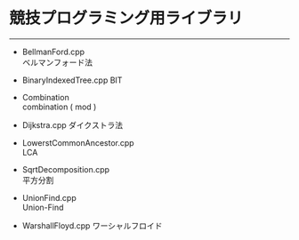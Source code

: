 # 競技プログラミング用ライブラリ
---

- BellmanFord.cpp  
  ベルマンフォード法   
  
- BinaryIndexedTree.cpp
  BIT

- Combination  
  combination ( mod )

- Dijkstra.cpp
  ダイクストラ法
  
- LowerstCommonAncestor.cpp  
  LCA  
  
- SqrtDecomposition.cpp  
  平方分割  

- UnionFind.cpp  
  Union-Find 

- WarshallFloyd.cpp
  ワーシャルフロイド

